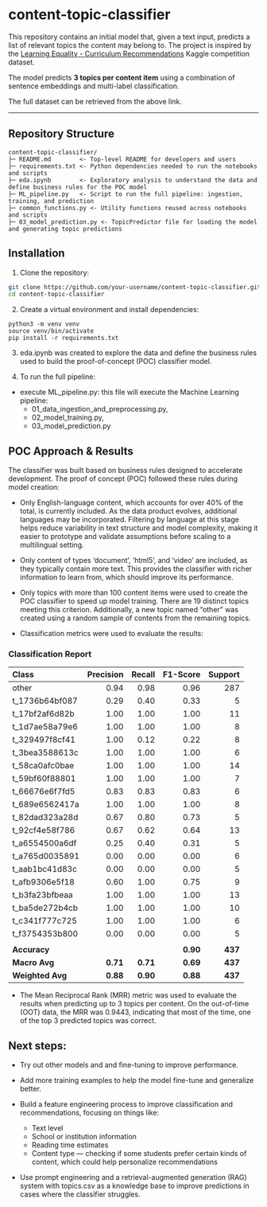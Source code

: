 # content-topic-classifier

This repository contains an initial model that, given a text input, predicts a list of relevant topics the content may belong to. The project is inspired by the [Learning Equality - Curriculum Recommendations](https://www.kaggle.com/competitions/learning-equality-curriculum-recommendations) Kaggle competition dataset.

The model predicts **3 topics per content item** using a combination of sentence embeddings and multi-label classification.

The full dataset can be retrieved from the above link.

---

## Repository Structure

```
content-topic-classifier/
├─ README.md        <- Top-level README for developers and users
├─ requirements.txt <- Python dependencies needed to run the notebooks and scripts
├─ eda.ipynb        <- Exploratory analysis to understand the data and define business rules for the POC model
├─ ML_pipeline.py   <- Script to run the full pipeline: ingestion, training, and prediction
├─ common_functions.py <- Utility functions reused across notebooks and scripts
├─ 03_model_prediction.py <- TopicPredictor file for loading the model and generating topic predictions
```

## Installation

1. Clone the repository:

```bash
git clone https://github.com/your-username/content-topic-classifier.git
cd content-topic-classifier
```

2. Create a virtual environment and install dependencies:

```
python3 -m venv venv
source venv/bin/activate 
pip install -r requirements.txt
```

3. eda.ipynb was created to explore the data and define the business rules used to build the proof-of-concept (POC) classifier model.

4. To run the full pipeline:
- execute ML_pipeline.py: this file will execute the Machine Learning pipeline:
    - 01_data_ingestion_and_preprocessing.py,
    - 02_model_training.py,
    - 03_model_prediction.py

## POC Approach & Results

The classifier was built based on business rules designed to accelerate development. The proof of concept (POC) followed these rules during model creation:

- Only English-language content, which accounts for over 40% of the total, is currently included. As the data product evolves, additional languages may be incorporated. Filtering by language at this stage helps reduce variability in text structure and model complexity, making it easier to prototype and validate assumptions before scaling to a multilingual setting.

- Only content of types ‘document’, ‘html5’, and ‘video’ are included, as they typically contain more text. This provides the classifier with richer information to learn from, which should improve its performance.

- Only topics with more than 100 content items were used to create the POC classifier to speed up model training. There are 19 distinct topics meeting this criterion. Additionally, a new topic named “other” was created using a random sample of contents from the remaining topics.

- Classification metrics were used to evaluate the results:

### Classification Report

| Class | Precision | Recall | F1-Score | Support |
|:---|---:|---:|---:|---:|
| other | 0.94 | 0.98 | 0.96 | 287 |
| t_1736b64bf087 | 0.29 | 0.40 | 0.33 | 5 |
| t_17bf2af6d82b | 1.00 | 1.00 | 1.00 | 11 |
| t_1d7ae58a79e6 | 1.00 | 1.00 | 1.00 | 8 |
| t_329497f8cf41 | 1.00 | 0.12 | 0.22 | 8 |
| t_3bea3588613c | 1.00 | 1.00 | 1.00 | 6 |
| t_58ca0afc0bae | 1.00 | 1.00 | 1.00 | 14 |
| t_59bf60f88801 | 1.00 | 1.00 | 1.00 | 7 |
| t_66676e6f7fd5 | 0.83 | 0.83 | 0.83 | 6 |
| t_689e6562417a | 1.00 | 1.00 | 1.00 | 8 |
| t_82dad323a28d | 0.67 | 0.80 | 0.73 | 5 |
| t_92cf4e58f786 | 0.67 | 0.62 | 0.64 | 13 |
| t_a6554500a6df | 0.25 | 0.40 | 0.31 | 5 |
| t_a765d0035891 | 0.00 | 0.00 | 0.00 | 6 |
| t_aab1bc41d83c | 0.00 | 0.00 | 0.00 | 5 |
| t_afb9306e5f18 | 0.60 | 1.00 | 0.75 | 9 |
| t_b3fa23bfbeaa | 1.00 | 1.00 | 1.00 | 13 |
| t_ba5de272b4cb | 1.00 | 1.00 | 1.00 | 10 |
| t_c341f777c725 | 1.00 | 1.00 | 1.00 | 6 |
| t_f3754353b800 | 0.00 | 0.00 | 0.00 | 5 |
| | | | | |
| **Accuracy** | | | **0.90** | **437** |
| **Macro Avg** | **0.71** | **0.71** | **0.69** | **437** |
| **Weighted Avg** | **0.88** | **0.90** | **0.88** | **437** |

- The Mean Reciprocal Rank (MRR) metric was used to evaluate the results when predicting up to 3 topics per content. On the out-of-time (OOT) data, the MRR was 0.9443, indicating that most of the time, one of the top 3 predicted topics was correct.

## Next steps: 

- Try out other models and and fine-tuning to improve performance.
  
- Add more training examples to help the model fine-tune and generalize better.

- Build a feature engineering process to improve classification and recommendations, focusing on things like:

    - Text level
    - School or institution information
    - Reading time estimates
    - Content type — checking if some students prefer certain kinds of content, which could help personalize recommendations

- Use prompt engineering and a retrieval-augmented generation (RAG) system with topics.csv as a knowledge base to improve predictions in cases where the classifier struggles.

